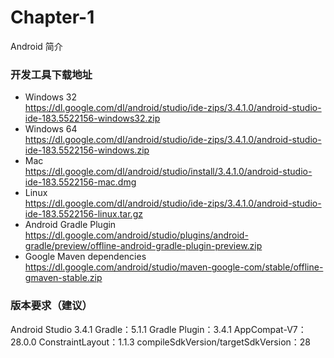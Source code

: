 # Chapter-1
Android 简介

### 开发工具下载地址
- Windows 32  
https://dl.google.com/dl/android/studio/ide-zips/3.4.1.0/android-studio-ide-183.5522156-windows32.zip
- Windows 64  
https://dl.google.com/dl/android/studio/ide-zips/3.4.1.0/android-studio-ide-183.5522156-windows.zip   
- Mac  
https://dl.google.com/dl/android/studio/install/3.4.1.0/android-studio-ide-183.5522156-mac.dmg
- Linux  
https://dl.google.com/dl/android/studio/ide-zips/3.4.1.0/android-studio-ide-183.5522156-linux.tar.gz
- Android Gradle Plugin  
https://dl.google.com/android/studio/plugins/android-gradle/preview/offline-android-gradle-plugin-preview.zip
- Google Maven dependencies  
https://dl.google.com/android/studio/maven-google-com/stable/offline-gmaven-stable.zip

### 版本要求（建议）
Android Studio 3.4.1
Gradle：5.1.1
Gradle Plugin：3.4.1
AppCompat-V7：28.0.0
ConstraintLayout：1.1.3
compileSdkVersion/targetSdkVersion：28
